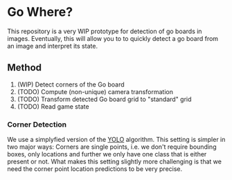 Go Where?
=

This repository is a very WIP prototype for detection of go boards in images.
Eventually, this will allow you to to quickly detect a go board from an image and interpret its state.

## Method
 1. (WIP) Detect corners of the Go board
 2. (TODO) Compute (non-unique) camera transformation
 3. (TODO) Transform detected Go board grid to "standard" grid
 4. (TODO) Read game state

### Corner Detection
We use a simplyfied version of the [YOLO](https://arxiv.org/abs/1506.02640) algorithm.
This setting is simpler in two major ways: Corners are single points, i.e. we don't require bounding boxes, only locations and further we only have one class that is either present or not.
What makes this setting slightly more challenging is that we need the corner point location predictions to be very precise.

